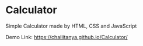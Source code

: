 # Calculator
Simple Calculator made by HTML, CSS and JavaScript

Demo Link: https://chaiiitanya.github.io/Calculator/
